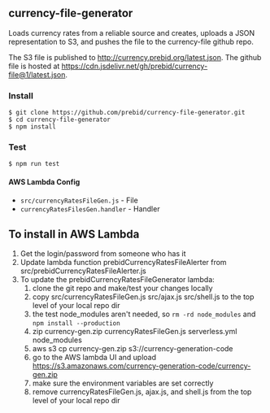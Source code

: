 ## currency-file-generator
Loads currency rates from a reliable source and creates, uploads a JSON representation to S3, and pushes the file to the currency-file github repo.

The S3 file is published to <http://currency.prebid.org/latest.json>.
The github file is hosted at <https://cdn.jsdelivr.net/gh/prebid/currency-file@1/latest.json>.

### Install
    $ git clone https://github.com/prebid/currency-file-generator.git
    $ cd currency-file-generator
    $ npm install
        
### Test
    $ npm run test

#### AWS Lambda Config
+ `src/currencyRatesFileGen.js` - File
+ `currencyRatesFilesGen.handler` - Handler

## To install in AWS Lambda
1. Get the login/password from someone who has it
1. Update lambda function prebidCurrencyRatesFileAlerter from src/prebidCurrencyRatesFileAlerter.js
1. To update the prebidCurrencyRatesFileGenerator lambda:
    1. clone the git repo and make/test your changes locally
    1. copy src/currencyRatesFileGen.js src/ajax.js src/shell.js to the top level of your local repo dir
    1. the test node_modules aren't needed, so `rm -rd node_modules` and `npm install --production`
    1. zip currency-gen.zip currencyRatesFileGen.js serverless.yml node_modules
    1. aws s3 cp currency-gen.zip s3://currency-generation-code
    1. go to the AWS lambda UI and upload https://s3.amazonaws.com/currency-generation-code/currency-gen.zip
    1. make sure the environment variables are set correctly
    1. remove currencyRatesFileGen.js, ajax.js, and shell.js from the top level of your local repo dir
